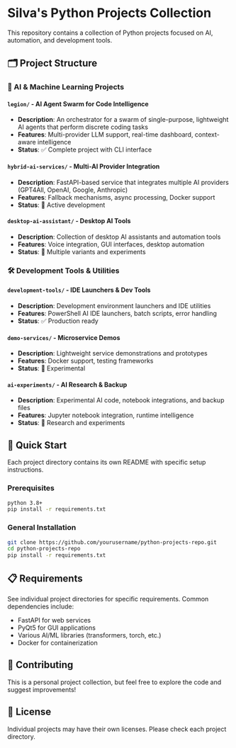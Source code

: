 # Silva's Python Projects Collection

This repository contains a collection of Python projects focused on AI, automation, and development tools.

## 🗂️ Project Structure

### 🧠 AI & Machine Learning Projects

#### `legion/` - AI Agent Swarm for Code Intelligence
- **Description**: An orchestrator for a swarm of single-purpose, lightweight AI agents that perform discrete coding tasks
- **Features**: Multi-provider LLM support, real-time dashboard, context-aware intelligence
- **Status**: ✅ Complete project with CLI interface

#### `hybrid-ai-services/` - Multi-AI Provider Integration
- **Description**: FastAPI-based service that integrates multiple AI providers (GPT4All, OpenAI, Google, Anthropic)
- **Features**: Fallback mechanisms, async processing, Docker support
- **Status**: 🚧 Active development

#### `desktop-ai-assistant/` - Desktop AI Tools
- **Description**: Collection of desktop AI assistants and automation tools
- **Features**: Voice integration, GUI interfaces, desktop automation
- **Status**: 🚧 Multiple variants and experiments

### 🛠️ Development Tools & Utilities

#### `development-tools/` - IDE Launchers & Dev Tools
- **Description**: Development environment launchers and IDE utilities
- **Features**: PowerShell AI IDE launchers, batch scripts, error handling
- **Status**: ✅ Production ready

#### `demo-services/` - Microservice Demos
- **Description**: Lightweight service demonstrations and prototypes
- **Features**: Docker support, testing frameworks
- **Status**: 🧪 Experimental

#### `ai-experiments/` - AI Research & Backup
- **Description**: Experimental AI code, notebook integrations, and backup files
- **Features**: Jupyter notebook integration, runtime intelligence
- **Status**: 🧪 Research and experiments

## 🚀 Quick Start

Each project directory contains its own README with specific setup instructions.

### Prerequisites
```bash
python 3.8+
pip install -r requirements.txt
```

### General Installation
```bash
git clone https://github.com/yourusername/python-projects-repo.git
cd python-projects-repo
pip install -r requirements.txt
```

## 📋 Requirements

See individual project directories for specific requirements. Common dependencies include:
- FastAPI for web services
- PyQt5 for GUI applications  
- Various AI/ML libraries (transformers, torch, etc.)
- Docker for containerization

## 🤝 Contributing

This is a personal project collection, but feel free to explore the code and suggest improvements!

## 📄 License

Individual projects may have their own licenses. Please check each project directory.